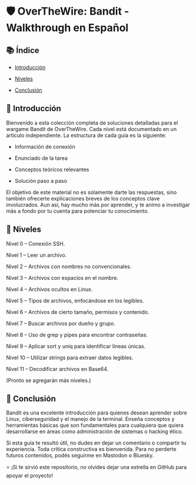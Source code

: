 # 🛡️ OverTheWire: Bandit - Walkthrough en Español

## 📚 Índice

* [Introducción](#introducción)


* [Niveles](#niveles)


* [Conclusión](conclusión)

## 📖 Introducción

Bienvenido a esta colección completa de soluciones detalladas para el wargame Bandit de OverTheWire. Cada nivel está documentado en un artículo independiente. La estructura de cada guía es la siguiente:

* Información de conexión

* Enunciado de la tarea

* Conceptos teóricos relevantes

* Solución paso a paso

El objetivo de este material no es solamente darte las respuestas, sino también ofrecerte explicaciones breves de los conceptos clave involucrados. Aun así, hay mucho más por aprender, y te animo a investigar más a fondo por tu cuenta para potenciar tu conocimiento.

## 🚀 Niveles

Nivel 0 – Conexión SSH.

Nivel 1 – Leer un archivo.

Nivel 2 – Archivos con nombres no convencionales.

Nivel 3 – Archivos con espacios en el nombre.

Nivel 4 – Archivos ocultos en Linux.

Nivel 5 – Tipos de archivos, enfocándose en los legibles.

Nivel 6 – Archivos de cierto tamaño, permisos y contenido.

Nivel 7 – Buscar archivos por dueño y grupo.

Nivel 8 – Uso de grep y pipes para encontrar contraseñas.

Nivel 9 – Aplicar sort y uniq para identificar líneas únicas.

Nivel 10 – Utilizar strings para extraer datos legibles.

Nivel 11 – Decodificar archivos en Base64.

(Pronto se agregarán más niveles.)

## 🎯 Conclusión

Bandit es una excelente introducción para quienes desean aprender sobre Linux, ciberseguridad y el manejo de la terminal. Enseña conceptos y herramientas básicas que son fundamentales para cualquiera que quiera desarrollarse en áreas como administración de sistemas o hacking ético.

Si esta guía te resultó útil, no dudes en dejar un comentario o compartir tu experiencia. Toda crítica constructiva es bienvenida. Para no perderte futuros contenidos, podés seguirme en Mastodon o Bluesky.

⭐ ¡Si te sirvió este repositorio, no olvides dejar una estrella en GitHub para apoyar el proyecto!



